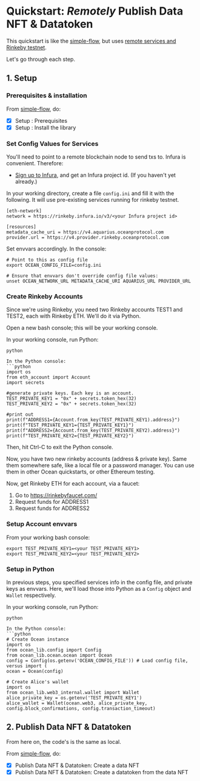 <!--
Copyright 2022 Ocean Protocol Foundation
SPDX-License-Identifier: Apache-2.0
-->

# Quickstart: _Remotely_ Publish Data NFT & Datatoken

This quickstart is like the [simple-flow](READMEs/data-nfts-and-datatokens-flow.md), but uses [remote services and Rinkeby testnet](https://docs.oceanprotocol.com/core-concepts/networks#rinkeby).

Let's go through each step.

## 1. Setup

### Prerequisites & installation

From [simple-flow](data-nfts-and-datatokens-flow.md), do:
- [x] Setup : Prerequisites
- [x] Setup : Install the library

### Set Config Values for Services

You'll need to point to a remote blockchain node to send txs to. Infura is convenient. Therefore:
- [Sign up to Infura](https://infura.io), and get an Infura project id. (If you haven't yet already.)


In your working directory, create a file `config.ini` and fill it with the following. It will use pre-existing services running for rinkeby testnet.

```text
[eth-network]
network = https://rinkeby.infura.io/v3/<your Infura project id>

[resources]
metadata_cache_uri = https://v4.aquarius.oceanprotocol.com
provider.url = https://v4.provider.rinkeby.oceanprotocol.com
```

Set envvars accordingly. In the console:
```console
# Point to this as config file
export OCEAN_CONFIG_FILE=config.ini

# Ensure that envvars don't override config file values:
unset OCEAN_NETWORK_URL METADATA_CACHE_URI AQUARIUS_URL PROVIDER_URL
```

### Create Rinkeby Accounts

Since we're using Rinkeby, you need two Rinkeby accounts TEST1 and TEST2, each with Rinkeby ETH. We'll do it via Python.

Open a new bash console; this will be your working console.

In your working console, run Python:
```console
python

In the Python console:
```python
import os
from eth_account import Account
import secrets

#generate private keys. Each key is an account.
TEST_PRIVATE_KEY1 = "0x" + secrets.token_hex(32)
TEST_PRIVATE_KEY2 = "0x" + secrets.token_hex(32)

#print out
print(f"ADDRESS1={Account.from_key(TEST_PRIVATE_KEY1).address}")
print(f"TEST_PRIVATE_KEY1={TEST_PRIVATE_KEY1}")
print(f"ADDRESS2={Account.from_key(TEST_PRIVATE_KEY2).address}")
print(f"TEST_PRIVATE_KEY2={TEST_PRIVATE_KEY2}")
```

Then, hit Ctrl-C to exit the Python console.

Now, you have two new rinkeby accounts (address & private key). Same them somewhere safe, like a local file or a password manager. You can use them in other Ocean quickstarts, or other Ethereum testing.

Now, get Rinkeby ETH for each account, via a faucet:
1. Go to https://rinkebyfaucet.com/
2. Request funds for ADDRESS1
3. Request funds for ADDRESS2


### Setup Account envvars

From your working bash console:
```console
export TEST_PRIVATE_KEY1=<your TEST_PRIVATE_KEY1>
export TEST_PRIVATE_KEY2=<your TEST_PRIVATE_KEY2>
```

### Setup in Python

In previous steps, you specified services info in the config file, and private keys as envvars. Here, we'll load those into Python as a `Config` object and `Wallet` respectively.

In your working console, run Python:
```console
python

In the Python console:
```python
# Create Ocean instance
import os
from ocean_lib.config import Config
from ocean_lib.ocean.ocean import Ocean
config = Config(os.getenv('OCEAN_CONFIG_FILE')) # Load config file, versus import (
ocean = Ocean(config)

# Create Alice's wallet
import os
from ocean_lib.web3_internal.wallet import Wallet
alice_private_key = os.getenv('TEST_PRIVATE_KEY1')
alice_wallet = Wallet(ocean.web3, alice_private_key, config.block_confirmations, config.transaction_timeout)
```


## 2. Publish Data NFT & Datatoken

From here on, the code's is the same as local.

From [simple-flow](data-nfts-and-datatokens-flow.md), do:
- [x] Publish Data NFT & Datatoken: Create a data NFT
- [x] Publish Data NFT & Datatoken: Create a datatoken from the data NFT
